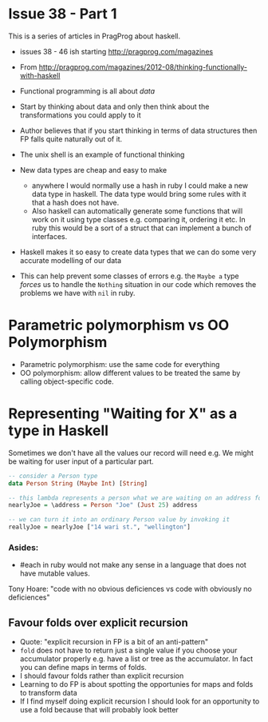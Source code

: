 # Issue 38 - Part 1

This is a series of articles in PragProg about haskell.

* issues 38 - 46 ish starting http://pragprog.com/magazines

* From http://pragprog.com/magazines/2012-08/thinking-functionally-with-haskell

* Functional programming is all about _data_
* Start by thinking about data and only then think about the transformations you
  could apply to it
* Author believes that if you start thinking in terms of data structures then FP
  falls quite naturally out of it.
* The unix shell is an example of functional thinking

* New data types are cheap and easy to make
    * anywhere I would normally use a hash in ruby I could make a new data type
      in haskell. The data type would bring some rules with it that a hash does
      not have.
    * Also haskell can automatically generate some functions that will work on
      it using type classes e.g. comparing it, ordering it etc. In ruby this
      would be a sort of a struct that can implement a bunch of interfaces.

* Haskell makes it so easy to create data types that we can do some very
  accurate modelling of our data
* This can help prevent some classes of errors e.g. the `Maybe a` type _forces_
  us to handle the `Nothing` situation in our code which removes the problems we
  have with `nil` in ruby.

# Parametric polymorphism vs OO Polymorphism

* Parametric polymorphism: use the same code for everything
* OO polymorphism: allow different values to be treated the same by calling
  object-specific code.

# Representing "Waiting for X" as a type in Haskell

Sometimes we don't have all the values our record will need e.g. We might be
waiting for user input of a particular part.

```haskell
-- consider a Person type
data Person String (Maybe Int) [String]

-- this lambda represents a person what we are waiting on an address for
nearlyJoe = \address = Person "Joe" (Just 25) address

-- we can turn it into an ordinary Person value by invoking it
reallyJoe = nearlyJoe ["14 wari st.", "wellington"]
```

### Asides:

* #each in ruby would not make any sense in a language that does not have
  mutable values.

Tony Hoare: "code with no obvious deficiences vs code with obviously no
deficiences"

## Favour folds over explicit recursion

* Quote: "explicit recursion in FP is a bit of an anti-pattern"
* `fold` does not have to return just a single value if you choose your
  accumulator properly e.g. have a list or tree as the accumulator. In fact you
  can define maps in terms of folds.
* I should favour folds rather than explicit recursion
* Learning to do FP is about spotting the opportunies for maps and folds to
  transform data
* If I find myself doing explicit recursion I should look for an opportunity to
  use a fold because that will probably look better
